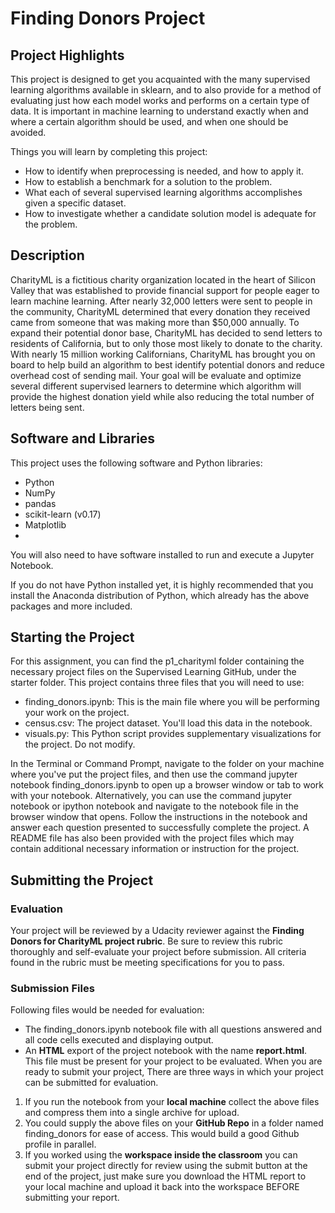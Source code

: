 # Finding Donors Project

## Project Highlights
This project is designed to get you acquainted with the many supervised learning algorithms available in sklearn, and to also provide for a method of evaluating just how each model works and performs on a certain type of data. It is important in machine learning to understand exactly when and where a certain algorithm should be used, and when one should be avoided.

Things you will learn by completing this project:

 - How to identify when preprocessing is needed, and how to apply it.
 - How to establish a benchmark for a solution to the problem.
 - What each of several supervised learning algorithms accomplishes given a specific dataset.
 - How to investigate whether a candidate solution model is adequate for the problem.

## Description
CharityML is a fictitious charity organization located in the heart of Silicon Valley that was established to provide financial support for people eager to learn machine learning. After nearly 32,000 letters were sent to people in the community, CharityML determined that every donation they received came from someone that was making more than $50,000 annually. To expand their potential donor base, CharityML has decided to send letters to residents of California, but to only those most likely to donate to the charity. With nearly 15 million working Californians, CharityML has brought you on board to help build an algorithm to best identify potential donors and reduce overhead cost of sending mail. Your goal will be evaluate and optimize several different supervised learners to determine which algorithm will provide the highest donation yield while also reducing the total number of letters being sent.

## Software and Libraries
This project uses the following software and Python libraries:

 - Python
 - NumPy
 - pandas
 - scikit-learn (v0.17)
 - Matplotlib
 - 
You will also need to have software installed to run and execute a Jupyter Notebook.

If you do not have Python installed yet, it is highly recommended that you install the Anaconda distribution of Python, which already has the above packages and more included.

## Starting the Project
For this assignment, you can find the p1_charityml folder containing the necessary project files on the Supervised Learning GitHub, under the starter folder. This project contains three files that you will need to use:

 - finding_donors.ipynb: This is the main file where you will be performing your work on the project.
 - census.csv: The project dataset. You'll load this data in the notebook.
 - visuals.py: This Python script provides supplementary visualizations for the project. Do not modify.

In the Terminal or Command Prompt, navigate to the folder on your machine where you've put the project files, and then use the command jupyter notebook finding_donors.ipynb to open up a browser window or tab to work with your notebook. Alternatively, you can use the command jupyter notebook or ipython notebook and navigate to the notebook file in the browser window that opens. Follow the instructions in the notebook and answer each question presented to successfully complete the project. A README file has also been provided with the project files which may contain additional necessary information or instruction for the project.

## Submitting the Project
### Evaluation
Your project will be reviewed by a Udacity reviewer against the **Finding Donors for CharityML project rubric**. Be sure to review this rubric thoroughly and self-evaluate your project before submission. All criteria found in the rubric must be meeting specifications for you to pass.

### Submission Files
Following files would be needed for evaluation:

 - The finding_donors.ipynb notebook file with all questions answered and all code cells executed and displaying output.
 - An **HTML** export of the project notebook with the name **report.html**. This file must be present for your project to be evaluated.
When you are ready to submit your project, There are three ways in which your project can be submitted for evaluation.

 1. If you run the notebook from your **local machine** collect the above files and compress them into a single archive for upload.
 2. You could supply the above files on your **GitHub Repo** in a folder named finding_donors for ease of access. This would build a good Github profile in parallel.
 3. If you worked using the **workspace inside the classroom** you can submit your project directly for review using the submit button at the end of the project, just make sure you download the HTML report to your local machine and upload it back into the workspace BEFORE submitting your report.
